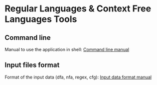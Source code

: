 # Regular Languages & Context Free Languages Tools

## Command line

Manual to use the application in shell: [Command line manual](CommandLineManual.md)

## Input files format

Format of the input data (dfa, nfa, regex, cfg): [Input data format manual](ReaderManual.md)